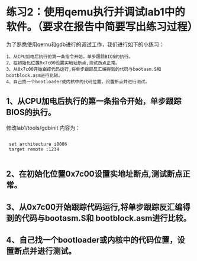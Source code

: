 # 练习2：使用qemu执行并调试lab1中的软件。（要求在报告中简要写出练习过程）
为了熟悉使用qemu和gdb进行的调试工作，我们进行如下的小练习：

    1、从CPU加电后执行的第一条指令开始，单步跟踪BIOS的执行。
    2、在初始化位置0x7c00设置实地址断点,测试断点正常。
    3、从0x7c00开始跟踪代码运行,将单步跟踪反汇编得到的代码与bootasm.S和 bootblock.asm进行比较。
    4、自己找一个bootloader或内核中的代码位置，设置断点并进行测试。
## 1、从CPU加电后执行的第一条指令开始，单步跟踪BIOS的执行。
 修改lab1/tools/gdbinit 内容为：
 <pre><code>
 set architecture i8086
 target remote :1234
  </code></pre>
## 2、在初始化位置0x7c00设置实地址断点,测试断点正常。
## 3、从0x7c00开始跟踪代码运行,将单步跟踪反汇编得到的代码与bootasm.S和 bootblock.asm进行比较。
## 4、自己找一个bootloader或内核中的代码位置，设置断点并进行测试。
